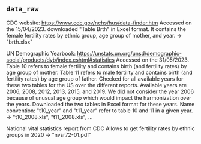 ## `data_raw`

CDC website: https://www.cdc.gov/nchs/hus/data-finder.htm
Accessed on the 15/04/2023.
downloaded "Table Brth" in Excel format.
It contains the female fertility rates by ethnic group, age group of mother, and year.
-> "brth.xlsx"

UN Demographic Yearbook: https://unstats.un.org/unsd/demographic-social/products/dyb/index.cshtml#statistics
Accessed on the 31/05/2023.
Table 10 refers to female fertility and contains birth (and fertility rates) by age group of mother.
Table 11 refers to male fertility and contains birth (and fertility rates) by age group of father.
Checked for all available years for these two tables for the US over the different reports. 
Available years are 2006, 2008, 2012, 2013, 2015, and 2019. 
We did not consider the year 2006 because of unusual age group which would impact the harmonization over the years.
Downloaded the two tables in Excel format for these years.
Name convention: "t10_year" and "t11_year" refer to table 10 and 11 in a given year.
-> "t10_2008.xls", "t11_2008.xls", ...

National vital statistics report from CDC
Allows to get fertility rates by ethnic groups in 2020
-> "nvsr72-01.pdf"